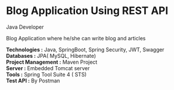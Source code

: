 <h1>Blog Application Using REST API</h1>
Java Developer</br>
<p>Blog Application where he/she can write blog and articles</p>
<b>Technologies :</b> Java, SpringBoot, Spring Security, JWT, Swagger</br>
<b>Databases :</b> JPA( MySQL, Hibernate)</br>
<b>Project Management :</b> Maven Project</br>
<b>Server :</b> Embedded Tomcat server</br>
<b>Tools :</b> Spring Tool Suite 4 ( STS)</br>
<b>Test API :</b> By Postman</br>
